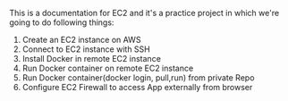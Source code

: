 This is a documentation for EC2 and it's a practice project in which we're going to do following things:
1. Create an EC2 instance on AWS
2. Connect to EC2 instance with SSH
3. Install Docker in remote EC2 instance
4. Run Docker container on remote EC2 instance
5. Run Docker container(docker login, pull,run) from private Repo
6. Configure EC2 Firewall to access App externally from browser

